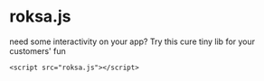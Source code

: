 # roksa.js

need some interactivity on your app?
Try this cure tiny lib for your customers' fun
```
<script src="roksa.js"></script>
```
